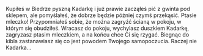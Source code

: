 ﻿Kupiłeś w Biedrze pyszną Kadarkę i już prawie zacząłeś pić z gwinta pod sklepem, ale pomyślałeś, 
że dobrze będzie później czymś przekąsić. Ptasie mleczko! Przypomniałeś sobie, że można zagryźć 
ścianą w pokoju, w którym się obudziłeś. 
Wracasz do pokoju, wychylasz duszkiem Kadarkę, zagryzasz ptasim mleczkiem, a na końcu chce Ci się rzygać. 
Biegnąc do kibla zastanawiasz się co jest powodem Twojego samopoczucia. Raczej nie Kadarka...